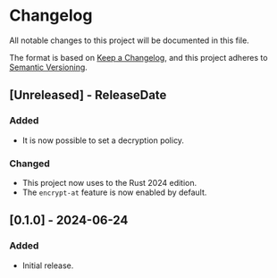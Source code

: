 [//]: # (Copyright 2024 Rodolphe Bréard <rodolphe@breard.tf>)

[//]: # (Copying and distribution of this file, with or without modification,)
[//]: # (are permitted in any medium without royalty provided the copyright)
[//]: # (notice and this notice are preserved.  This file is offered as-is,)
[//]: # (without any warranty.)

# Changelog
All notable changes to this project will be documented in this file.

The format is based on [Keep a Changelog](https://keepachangelog.com/en/1.1.0/),
and this project adheres to [Semantic Versioning](https://semver.org/spec/v2.0.0.html).


## [Unreleased] - ReleaseDate

### Added

- It is now possible to set a decryption policy.

### Changed

- This project now uses to the Rust 2024 edition.
- The `encrypt-at` feature is now enabled by default.


## [0.1.0] - 2024-06-24

### Added

- Initial release.

